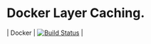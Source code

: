 # Docker Layer Caching.

| Docker | [![Build Status](https://dev.azure.com/codesharing-SU0/cachesandbox/_apis/build/status/caching-docker-images?branchName=master)](https://dev.azure.com/codesharing-SU0/cachesandbox/_build/latest?definitionId=323&branchName=master) |

